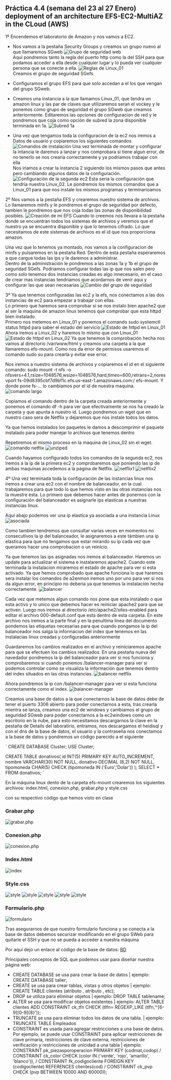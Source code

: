 ## Práctica 4.4 (semana del 23 al 27 Enero) deployment of an architecture EFS-EC2-MultiAZ in the CLoud (AWS)

1º Encendemos el laboratorio de Amazon y nos vamos a EC2.
- Nos vamos a la pestaña Security Groups y creamos un grupo nuevo al que llamaremos SGweb
  ![Grupo de seguridad web](Captura1.PNG)  
Aqui pondremos tanto la regla del puerto http como la del SSH para que podamos acceder a ella desde cualquier lugar y lo pueda ver cualquier persona que se conecte a ella.
  ![Reglas de Linux_01](Captura2.PNG)  
Creamos el grupo de seguridad SGefs

- Configuramos el grupo EFS para que solo accedan a el los que vengan del grupo SGweb.  
- Creamos una instancia a la que llamamos   Linux_01, que tendra un amazon linux y las par de claves que utilizaremos seran el vockey y le ponemos como grupo de seguridad el grupo SGweb que creamos anteriormente. Editaremos las opciones de configuracion de red y le pondremos que coja como opción de subred la zona disponible terminada en 1a.
  ![Subred 1a](Captura3.PNG)  
- Una vez que tengamos toda la configuracion de la ec2 nos iremos a Datos de usuario y copiaremos los siguientes comandos
  ![Comandos de instalación](primeroscomandos.PNG)
Una vez terminada de montar y configurar la intancia le daremos a lanzar y nos comprobara si tiene algun error, de no tenerlo se nos crearia correctamente y ya podriamos trabajar con ella  
Nos iriamos a crear la instancia 2 siguiendo los mismos pasos que antes pero cambiando algunos datos de la configuración. 
    ![Configuración de la segunda ec2](subred1b.png)
Esta seria la configuración que tendria nuestra Linux_02. Le pondremos los mismos comandos que a Linux_01 para que nos instale los mismos programas y terminarioamos

2º Nos vamos a la pestaña EFS y crearemos nuestro sistema de archivos. Lo llamaremos minfs y le pondremos el grupo de seguridad por defecto, tambien le pondremos que nos coja todas las zonas de disponibilidad posibles.
    ![Creación de mi EFS](Captura4.png)
Cuando lo creemos nos llevara a la pestaña donde se encuentran todos los sistemas de archivos y veremos que el nuestro ya se encuentra disponible y que lo tenemos cifrado. Lo que necesitamos de este sistemas de archivos es el id que nos proporciona amazon.

Una vez que lo tenemos ya montado, nos vamos a la configuracion de minfs y pulsaremos en la pestaña Red. Dentro de esta pestaña esperaremos a que cargue todas las ips y le daremos a administrar.  
Dentro de la administración le pondremos a las zonas 1a y 1b el grupo de seguridad SGefs. Podriamos configurar todas las ip que nos salen pero como solo tenemos dos instancias creadas es algo innecesario, en el caso de crear mas instancias tendriamos que acordarnos de venir aqui y configurar las que sean necesarias 
    ![Cambio del grupo de seguridad](Captura5.PNG)

3º Ya que tenemos configuradas las ec2 y la efs, nos conectamos a las dos instancias de ec2 para empezar a trabajar con ellas.  
Lo primero que haremos sera comprobar si se nos instalo bien apache2 que al ser la maquina de amazon linux tenemos que comprobar que esta httpd bien instalado.  
Primero nos metemos en Linux_01 y ponemos el comando sudo systemctl status httpd para saber el estado del servicio
  ![Estado de httpd en Linux_01](Captura6PNG.PNG)
Ahora iremos a Linux_02 y haremos lo mismo que con Linux_01
  ![Estado de httpd en Linux_02](Captura7.PNG)
Ya que tenemos la comprobación hecha nos vamos al directorio /var/www/html y creamos una carpeta a la que llamaremos efs-mount. Como nos da error de permisos usaremos el comando sudo su para crearla y evitar ese error.

Nos iremos a nuestro sistema de archivos y copiaremos el id en el siguiente comando: sudo mount -t nfs -o nfsvers=4.1,rsize=1048576,wsize=1048576,hard,timeo=600,retrans=2,noresvport fs-09d8395cbf7d9bf1c.efs.us-east-1.amazonaws.com:/ efs-mount. Y donde pone fs-... lo cambiamos por el id de nuestra maquina. 
![comando largo](captura8%20comandos.PNG)   

Copiamos el comando dentro de la carpeta creada anteriormente y ponemos el comando df -h para ver que efectivamente se nos ha creado la carpeta y que apunta a nuestro id. Luego pondremos un wget que en nuestro caso sera de Netflix y dejaremos que nos instale todos los datos. 

Ya que hemos instalados los paquetes le damos a descomprimir el paquete instalado para poder manejar lo archivos que tenemos dentro

Repetiremos el mismo proceso en la maquina de Linux_02 sin el wget.
![comando netflix](Netflixzip.PNG)
![unziped](natflix%20command.PNG)

Cuando hayamos configurado todos los comandos de la segunda ec2, nos iremos a la ip de la primera ec2 y comprobaremos que poniendo las ip de ambas maquinas accedemos a la página de Netflix.
![netflix1](Netflix01.PNG)
![netflix2](Netflix02.PNG)

4º Una vez terminada toda la configuración de las instancias linux nos iremos a crear una ec2 con el nombre de balanceador, en la cual trabajaremos para que todo lo que hemos visto en las otras instancias nos la muestre esta. Lo primero que debemos hacer antes de ponernos con la configuración del balanceador es asignarle ips elasticas a nuestras instancias linux.

Aqui abajo podemos ver una ip elastica ya asociada a una instancia Linux
![asociada](asociada.PNG)

Como tambien tendremos que consultar varias veces en momentos no consecutivos la ip del balanceador, le asignaremos a este támbien una ip elastica para que no tengamos que estar mirando su ip cada vez que queramos hacer una comprobacion o un reinicio.  

Ya que tenemos las ips asignadas nos iremos al balanceador. Haremos un update para actualizar el sistema e instalaremos apache2. Cuando este terminada la instalacion miraremos el estado de apache para ver si esta activado.
Ya que hemos comprobado que apache funciona lo que haremos sera instalar los comandos de a2enmon iremos uno por uno para ver si nos da algun error, en principio no deberia ya que tenemos la instalación hecha correctamente. 
![balancer](captura9%20balancer%20comandos.PNG)

Cada vez que metemos algun comando nos pone que esta instalado o que esta activo y lo unico que debemos hacer es reiniciar apache2 para que se activen.
Luego nos iremos al directorio /etc/apache2/sites-enabled para editar el archivo 000-default.conf que esta dentro de esta carpeta.
En este archivo nos iremos a la parte final y en la penultima linea del documento pondemos las etiquetas necesarias para que cuando pongamos la ip del balanceador nos salga la informacion del index que tenemos en las instalacias linux creadas y configuradas anteriormente 

Guardaremos los cambios realizados en el archivo y reiniciaremos apache para que se efectuen los cambios realizados.
En una pestaña nueva del navedador pondremos la ip del balanceador para ver si nos funciona y comprobaremos si cuando ponemos /balancer-manager para ver si podemos controlar como se visualiza la información que tenemos dentro del index situados en las otras instancias.
![balancer netflix](Captura.PNG)

Ahora pondremos la ip con /balancer-manager para ver si esta funciona correctamente como el index.
![balancer-manager](Capturablmn.PNG)

Creamos una base de datos a la que conectarnos la base de datos debe de tener el puerto 3306 abierto para poder conectarnos a esta, tras crearla mientra se lanza, creamos una ec2 de windows y cambiamos el grupo de seguridad SGweb para poder conectarnos a la ec2windows como un escritorio en la nube, para esto necesitamos descargarnos la clave en la pestaña de Details del laboratirio, entramos, nos descargamos el heidisql y con el dns de la base de datos, el usuario y la contraseña nos conectamos a la base de datos y pondremos un código parecido a el siguiente

`
CREATE DATABASE Cluster;
USE Cluster;

CREATE TABLE donativos(
id INT(5) PRIMARY KEY AUTO_INCREMENT,
nombre VARCHAR(30) NOT NULL,
donativo DECIMAL (8,2) NOT NULL,
tipomoneda CHAR(5) CHECK (tipomoneda IN ('Euro','Dolar'))
);
SELECT * FROM donativos;
`

En la máquina linux dento de la carpeta efs-mount crearemos los siguientes archivos: index.html, conexion.php, grabar.php y style.css

con su respectivo código que hemos visto en clase
### Grabar.php
![grabar.php](grabar.PNG)

### Conexion.php
![conexion.php](conexion.php.PNG)

### Index.html
![index](Index.PNG)

### Style.css
![style](style.PNG)
![style](style1.PNG)
![style](style2.PNG)
![style](style3.PNG)
![style](style4.PNG)

### Formulario.php
![formulario](formulario.PNG)

Tras asegurarnos de que nuestro formulario funciona y se conecta a la base de datos debemos securizar modificando en el grupo SWeb para quitarle el SSH y que no se pueda a acceder a nuestra máquina

Por aquí dejo un enlace al código de la base de datos:
[BD](base%20de%20datos%20clustersql.sql)

Principales conceptos de SQL que podemos usar para diseñar nuestra página web:

- CREATE DATABASE se usa para crear la base de datos | ejemplo: CREATE DATABASE taller;
- CREATE se usa para crear tablas, vistas y otros objetos | ejemplo: CREATE TABLE clientes (atributo , atributo , etc);
- DROP se utiliza para eliminar objetos | ejemplo: DROP TABLE tablename;
- ALTER se usa para modificar objetos existentes | ejemplo: ALTER TABLE clientes ADD CONSTRAINT ck_tfn CHECK (tlfn= REGEXP_LIKE (tlfn,'^[6-9][0-9]{8}'));
- TRUNCATE se usa para eliminar todos los datos de una tabla. | ejemplo: TRUNCATE TABLE Empleados
- CONSTRAINT es usada para agregar restricciones a una base de datos. Por ejemplo, se puede usar CONSTRAINT para aplicar restricciones de clave primaria, restricciones de clave externa, restricciones de verificación y restricciones de unicidad a una tabla | ejemplo: CONSTRAINT pk_piezasporoperacion PRIMARY KEY (codmat,codop) / CONSTRAINT ck_color CHECK (color IN ('verde', 'rojo', 'amarillo', 'blanco')), / CONSTRAINT fk_codigocliente FOREIGN KEY (codigocliente) REFERENCES clientes(cod) / 
CONSTRAINT ck_pvp CHECK (pvp BETWEEN 10000 AND 60000));

